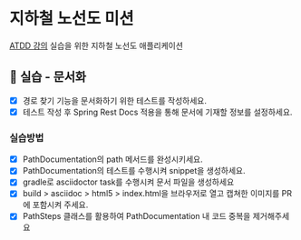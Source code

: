 # 지하철 노선도 미션

[ATDD 강의](https://edu.nextstep.camp/c/R89PYi5H) 실습을 위한 지하철 노선도 애플리케이션

## 🚀 실습 - 문서화

- [x] 경로 찾기 기능을 문서화하기 위한 테스트를 작성하세요.
- [x] 테스트 작성 후 Spring Rest Docs 적용을 통해 문서에 기재할 정보를 설정하세요.

### 실습방법

- [x] PathDocumentation의 path 메서드를 완성시키세요.
- [x] PathDocumentation의 테스트를 수행시켜 snippet을 생성하세요.
- [x] gradle로 asciidoctor task를 수행시켜 문서 파일을 생성하세요
- [x] build > asciidoc > html5 > index.html을 브라우저로 열고 캡쳐한 이미지를 PR에 포함시켜 주세요.
- [x] PathSteps 클래스를 활용하여 PathDocumentation 내 코드 중복을 제거해주세요